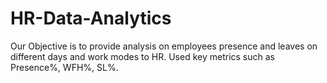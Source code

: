 # HR-Data-Analytics
Our Objective is to provide analysis on employees presence and leaves on different days and work modes to HR. Used key metrics such as Presence%, WFH%, SL%.
